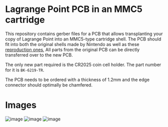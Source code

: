 # Lagrange Point PCB in an MMC5 cartridge
This repository contains gerber files for a PCB that allows transplanting your copy of Lagrange Point into an MMC5-type cartridge shell.
The PCB should fit into both the original shells made by Nintendo as well as these [reproduction ones](https://everdrive.me/accessories/shell-for-fami-cartridge.html),
All parts from the original PCB can be directly transferred over to the new PCB.

The only new part required is the CR2025 coin cell holder. The part number for it is `BK-6219-TR`.

The PCB needs to be ordered with a thickness of 1.2mm and the edge connector should optimally be chamfered.

# Images
![image](https://user-images.githubusercontent.com/7109154/236030548-5365cd59-b33a-4858-8828-1cc416ffa94b.png)
![image](https://user-images.githubusercontent.com/7109154/236030713-e892ad72-a60a-40a8-8fdb-4614e0aac631.png)
![image](https://user-images.githubusercontent.com/7109154/236031037-6a4c0905-ee51-49f3-8082-e2e5f5996ad2.png)
